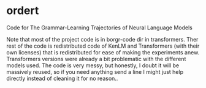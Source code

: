 # ordert
Code for The Grammar-Learning Trajectories of Neural Language Models

Note that most of the project code is in borgr-code dir in transformers.
Ther rest of the code is redistributed code of KenLM and Transformers (with their own licenses) that is redistributed for ease of making the experiments anew. Transformers versions were already a bit problematic with the different models used.
The code is very messy, but honestly, I doubt it will be massively reused, so if you need anything send a line I might just help directly instead of cleaning it for no reason..
